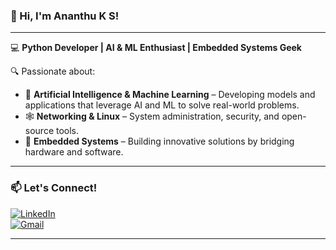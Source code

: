 ### 👋 Hi, I'm Ananthu K S!

---

💻 **Python Developer | AI & ML Enthusiast | Embedded Systems Geek**  

🔍 Passionate about:

- 🧠 **Artificial Intelligence & Machine Learning** – Developing models and applications that leverage AI and ML to solve real-world problems.
- 🕸️ **Networking & Linux** – System administration, security, and open-source tools.
- 🔧 **Embedded Systems** – Building innovative solutions by bridging hardware and software.

---

### 📫 Let's Connect!

[![LinkedIn](https://img.shields.io/badge/LinkedIn-0077B5?style=for-the-badge&logo=linkedin&logoColor=white)](linkedin.com/in/ksananthu)  
[![Gmail](https://img.shields.io/badge/Email-D14836?style=for-the-badge&logo=gmail&logoColor=white)](mailto:ksananthu.dev@gmail.com)  

---


<!---
ksananthu/ksananthu is a ✨ special ✨ repository because its `README.md` (this file) appears on your GitHub profile.
You can click the Preview link to take a look at your changes.
--->
